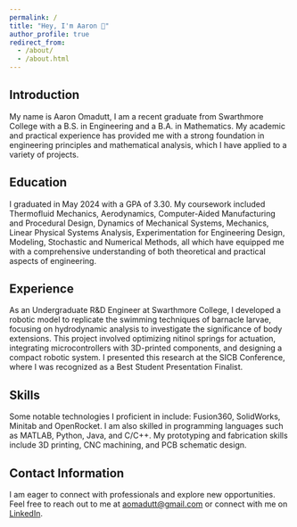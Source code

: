 ```yaml
---
permalink: /
title: "Hey, I'm Aaron 👋"
author_profile: true
redirect_from: 
  - /about/
  - /about.html
---
```

## Introduction

My name is Aaron Omadutt, I am a recent graduate from Swarthmore College with a B.S. in Engineering and a B.A. in Mathematics. My academic and practical experience has provided me with a strong foundation in engineering principles and mathematical analysis, which I have applied to a variety of projects.


## Education

I graduated in May 2024 with a GPA of 3.30. My coursework included Thermofluid Mechanics, Aerodynamics, Computer-Aided Manufacturing and Procedural Design, Dynamics of Mechanical Systems, Mechanics, Linear Physical Systems Analysis, Experimentation for Engineering Design, Modeling, Stochastic and Numerical Methods, all which have equipped me with a comprehensive understanding of both theoretical and practical aspects of engineering.

## Experience

As an Undergraduate R&D Engineer at Swarthmore College, I developed a robotic model to replicate the swimming techniques of barnacle larvae, focusing on hydrodynamic analysis to investigate the significance of body extensions. This project involved optimizing nitinol springs for actuation, integrating microcontrollers with 3D-printed components, and designing a compact robotic system. I presented this research at the SICB Conference, where I was recognized as a Best Student Presentation Finalist.

## Skills
Some notable technologies I proficient in include: Fusion360, SolidWorks, Minitab and OpenRocket.  I am also skilled in programming languages such as MATLAB, Python, Java, and C/C++. My prototyping and fabrication skills include 3D printing, CNC machining, and PCB schematic design.

## Contact Information
I am eager to connect with professionals and explore new opportunities. Feel free to reach out to me at aomadutt@gmail.com or connect with me on [LinkedIn](https://www.linkedin.com/in/aaron-omadutt-a178301aa/).







